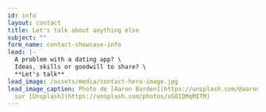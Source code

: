 ```yaml
---
id: info
layout: contact
title: Let's talk about anything else
subject: ""
form_name: contact-showcase-info
lead: |-
  A problem with a dating app? \
  Ideas, skills or goodwill to share? \
  **Let's talk**
lead_image: /assets/media/contact-hero-image.jpg
lead_image_caption: Photo de [Aaron Burden](https://unsplash.com/@aaronburden)
  sur [Unsplash](https://unsplash.com/photos/xG8IQMqMITM)
---
```

